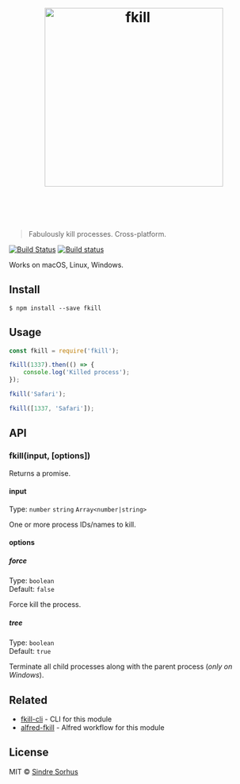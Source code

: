 <h1 align="center">
	<br>
	<img width="360" src="https://rawgit.com/sindresorhus/fkill/master/media/logo.svg" alt="fkill">
	<br>
	<br>
	<br>
</h1>

> Fabulously kill processes. Cross-platform.

[![Build Status](https://travis-ci.org/sindresorhus/fkill.svg?branch=master)](https://travis-ci.org/sindresorhus/fkill) [![Build status](https://ci.appveyor.com/api/projects/status/a8aqswbd578qj09i/branch/master?svg=true)](https://ci.appveyor.com/project/sindresorhus/fkill/branch/master)

Works on macOS, Linux, Windows.


## Install

```
$ npm install --save fkill
```


## Usage

```js
const fkill = require('fkill');

fkill(1337).then(() => {
	console.log('Killed process');
});

fkill('Safari');

fkill([1337, 'Safari']);
```


## API

### fkill(input, [options])

Returns a promise.

#### input

Type: `number` `string` `Array<number|string>`

One or more process IDs/names to kill.

#### options

##### force

Type: `boolean`<br>
Default: `false`

Force kill the process.

##### tree

Type: `boolean`<br>
Default: `true`

Terminate all child processes along with the parent process (*only on Windows*).


## Related

- [fkill-cli](https://github.com/sindresorhus/fkill-cli) - CLI for this module
- [alfred-fkill](https://github.com/SamVerschueren/alfred-fkill) - Alfred workflow for this module


## License

MIT © [Sindre Sorhus](https://sindresorhus.com)
